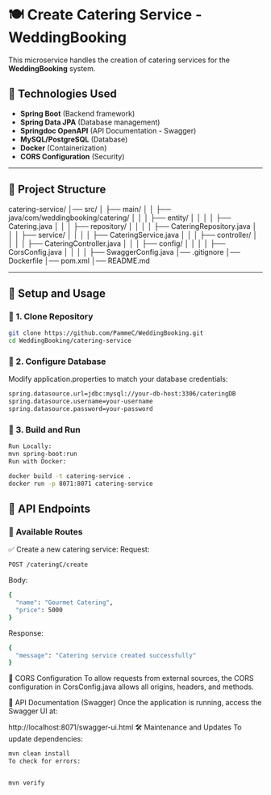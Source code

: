 # 🍽️ Create Catering Service - WeddingBooking

This microservice handles the creation of catering services for the **WeddingBooking** system.

## 🚀 Technologies Used

- **Spring Boot** (Backend framework)
- **Spring Data JPA** (Database management)
- **Springdoc OpenAPI** (API Documentation - Swagger)
- **MySQL/PostgreSQL** (Database)
- **Docker** (Containerization)
- **CORS Configuration** (Security)

---

## 📂 Project Structure

catering-service/ │── src/ │ ├── main/ │ │ ├── java/com/weddingbooking/catering/ │ │ │ ├── entity/ │ │ │ │ ├── Catering.java │ │ │ ├── repository/ │ │ │ │ ├── CateringRepository.java │ │ │ ├── service/ │ │ │ │ ├── CateringService.java │ │ │ ├── controller/ │ │ │ │ ├── CateringController.java │ │ │ ├── config/ │ │ │ │ ├── CorsConfig.java │ │ │ │ ├── SwaggerConfig.java │── .gitignore │── Dockerfile │── pom.xml │── README.md

---

## 🔧 Setup and Usage

### 📌 1. Clone Repository

```bash
git clone https://github.com/PammeC/WeddingBooking.git
cd WeddingBooking/catering-service
```

### 📌 2. Configure Database
Modify application.properties to match your database credentials:
```bash
spring.datasource.url=jdbc:mysql://your-db-host:3306/cateringDB
spring.datasource.username=your-username
spring.datasource.password=your-password
```
### 📌 3. Build and Run
```bash
Run Locally:
mvn spring-boot:run
Run with Docker:
```
```bash
docker build -t catering-service .
docker run -p 8071:8071 catering-service
```

## 📡 API Endpoints

### 📌 Available Routes
✅ Create a new catering service:
Request:
```bash
POST /cateringC/create
```

Body:
```bash
{
  "name": "Gourmet Catering",
  "price": 5000
}
```
Response:
```bash
{
  "message": "Catering service created successfully"
}
```
🔗 CORS Configuration
To allow requests from external sources, the CORS configuration in CorsConfig.java allows all origins, headers, and methods.

📜 API Documentation (Swagger)
Once the application is running, access the Swagger UI at:


http://localhost:8071/swagger-ui.html
🛠 Maintenance and Updates
To update dependencies:

```bash
mvn clean install
To check for errors:
```

```bash

mvn verify
```